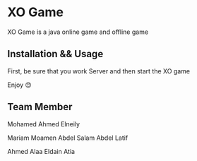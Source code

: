 # XO Game

XO Game is a java online game and offline game
## Installation && Usage

First, be sure that you work Server and then start the XO game

Enjoy 😊
## Team Member

Mohamed Ahmed Elneily

Mariam Moamen Abdel Salam Abdel Latif

Ahmed Alaa Eldain Atia